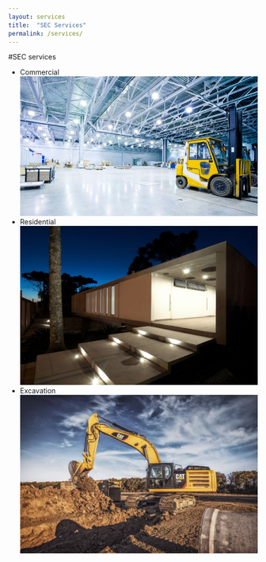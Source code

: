 ```yaml
---
layout: services
title:  "SEC Services"
permalink: /services/
---
```


#SEC services

* Commercial
  ![commercial](/images/secImages/sterlingCommercial.png)
* Residential
  ![residential](/images/secImages/sterlingResidential.png)
* Excavation
  ![excavation](/images/secImages/sterlingExcavation.png)
